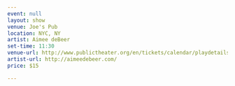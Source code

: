```yaml
---
event: null
layout: show
venue: Joe's Pub
location: NYC, NY
artist: Aimee deBeer
set-time: 11:30
venue-url: http://www.publictheater.org/en/tickets/calendar/playdetailscollection/joes-pub/2015/a/aimee-debeer/?SiteTheme=JoesPub
artist-url: http://aimeedebeer.com/
price: $15

---
```

